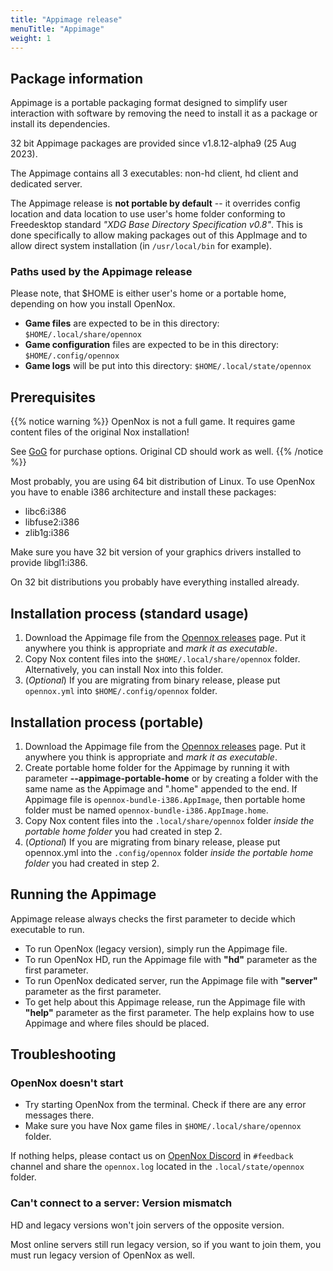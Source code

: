 ```yaml
---
title: "Appimage release"
menuTitle: "Appimage"
weight: 1
---
```


## Package information

Appimage is a portable packaging format designed to simplify user interaction with software by removing the need to install it as a package or install its dependencies.

32 bit Appimage packages are provided since v1.8.12-alpha9 (25 Aug 2023).

The Appimage contains all 3 executables: non-hd client, hd client and dedicated server.

The Appimage release is **not portable by default** -- it overrides config location and data location to use user's home folder conforming to Freedesktop standard *"XDG Base Directory Specification v0.8"*. This is done specifically to allow making packages out of this AppImage and to allow direct system installation (in `/usr/local/bin` for example).

### Paths used by the Appimage release
Please note, that $HOME is either user's home or a portable home, depending on how you install OpenNox.
- **Game files** are expected to be in this directory: `$HOME/.local/share/opennox`
- **Game configuration** files are expected to be in this directory: `$HOME/.config/opennox`
- **Game logs** will be put into this directory: `$HOME/.local/state/opennox`

## Prerequisites

{{% notice warning %}}
OpenNox is not a full game. It requires game content files of the original Nox installation!

See [GoG](https://www.gog.com/game/nox) for purchase options.
Original CD should work as well.
{{% /notice %}}

Most probably, you are using 64 bit distribution of Linux. To use OpenNox you have to enable i386 architecture and install these packages:
- libc6:i386
- libfuse2:i386
- zlib1g:i386

Make sure you have 32 bit version of your graphics drivers installed to provide libgl1:i386.

On 32 bit distributions you probably have everything installed already.

## Installation process (standard usage)
 
1. Download the Appimage file from the [Opennox releases](https://github.com/opennox/opennox/releases) page. Put it anywhere you think is appropriate and *mark it as executable*.
2. Copy Nox content files into the `$HOME/.local/share/opennox` folder. Alternatively, you can install Nox into this folder.
3. (*Optional*) If you are migrating from binary release, please put `opennox.yml` into `$HOME/.config/opennox` folder.

## Installation process (portable)

1. Download the Appimage file from the [Opennox releases](https://github.com/opennox/opennox/releases) page. Put it anywhere you think is appropriate and *mark it as executable*.
2. Create portable home folder for the Appimage by running it with parameter **--appimage-portable-home** or by creating a folder with the same name as the Appimage and ".home" appended to the end. If Appimage file is `opennox-bundle-i386.AppImage`, then portable home folder must be named `opennox-bundle-i386.AppImage.home`.
3. Copy Nox content files into the `.local/share/opennox` folder *inside the portable home folder* you had created in step 2.
4. (*Optional*) If you are migrating from binary release, please put opennox.yml into the `.config/opennox` folder *inside the portable home folder* you had created in step 2.


## Running the Appimage

Appimage release always checks the first parameter to decide which executable to run.
- To run OpenNox (legacy version), simply run the Appimage file.
- To run OpenNox HD, run the Appimage file with **"hd"** parameter as the first parameter.
- To run OpenNox dedicated server, run the Appimage file with **"server"** parameter as the first parameter.
- To get help about this Appimage release, run the Appimage file with **"help"** parameter as the first parameter. The help explains how to use Appimage and where files should be placed.

## Troubleshooting

### OpenNox doesn't start

- Try starting OpenNox from the terminal. Check if there are any error messages there.
- Make sure you have Nox game files in `$HOME/.local/share/opennox` folder.

If nothing helps, please contact us on [OpenNox Discord](https://discord.gg/HgDUeXhAyW) in `#feedback` channel and share the `opennox.log` located in the `.local/state/opennox` folder.

### Can't connect to a server: Version mismatch

HD and legacy versions won't join servers of the opposite version.

Most online servers still run legacy version, so if you want to join them, you must run legacy version of OpenNox as well.